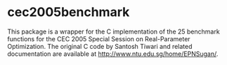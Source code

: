 # cec2005benchmark

This package is a wrapper for the C implementation of the 25 benchmark functions for the CEC 2005 Special Session on Real-Parameter Optimization. The original C code by Santosh Tiwari and related documentation are available at http://www.ntu.edu.sg/home/EPNSugan/.
